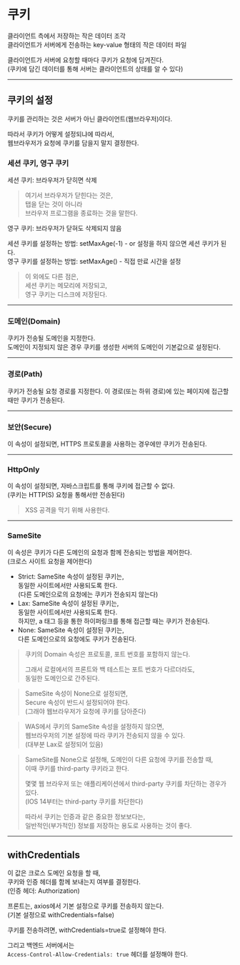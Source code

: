 # 쿠키

클라이언트 측에서 저장하는 작은 데이터 조각  
클라이언트가 서버에게 전송하는 key-value 형태의 작은 데이터 파일

클라이언트가 서버에 요청할 때마다 쿠키가 요청에 담겨진다.  
(쿠키에 담긴 데이터를 통해 서버는 클라이언트의 상태를 알 수 있다)

---

## 쿠키의 설정

쿠키를 관리하는 것은 서버가 아닌 클라이언트(웹브라우저)이다.

따라서 쿠키가 어떻게 설정되냐에 따라서,  
웹브라우저가 요청에 쿠키를 담을지 말지 결정한다.

### 세션 쿠키, 영구 쿠키

세션 쿠키: 브라우저가 닫히면 삭제

> 여기서 브라우저가 닫힌다는 것은,  
> 탭을 닫는 것이 아니라  
> 브라우저 프로그램을 종료하는 것을 말한다.

영구 쿠키: 브라우저가 닫혀도 삭제되지 않음

세션 쿠키를 설정하는 방법: setMaxAge(-1) - or 설정을 하지 않으면 세션 쿠키가 된다.  
영구 쿠키를 설정하는 방법: setMaxAge() - 직접 만료 시간을 설정

> 이 외에도 다른 점은,  
> 세션 쿠키는 메모리에 저장되고,  
> 영구 쿠키는 디스크에 저장된다.

---

### 도메인(Domain)

쿠키가 전송될 도메인을 지정한다.  
도메인이 지정되지 않은 경우 쿠키를 생성한 서버의 도메인이 기본값으로 설정된다.

---

### 경로(Path)

쿠키가 전송될 요청 경로를 지정한다.
이 경로(또는 하위 경로)에 있는 페이지에 접근할 때만
쿠키가 전송된다.

---

### 보안(Secure)

이 속성이 설정되면, HTTPS 프로토콜을 사용하는 경우에만 쿠키가 전송된다.

---

### HttpOnly

이 속성이 설정되면, 자바스크립트를 통해 쿠키에 접근할 수 없다.  
(쿠키는 HTTP(S) 요청을 통해서만 전송된다)

> XSS 공격을 막기 위해 사용한다.

---

### SameSite

이 속성은 쿠키가 다른 도메인의 요청과 함께 전송되는 방법을 제어한다.  
(크로스 사이트 요청을 제어한다)

- Strict: SameSite 속성이 설정된 쿠키는,  
  동일한 사이트에서만 사용되도록 한다.  
  (다른 도메인으로의 요청에는 쿠키가 전송되지 않는다)
- Lax: SameSite 속성이 설정된 쿠키는,  
  동일한 사이트에서만 사용되도록 한다.  
  하지만, a 태그 등을 통한 하이퍼링크를 통해 접근할 때는 쿠키가 전송된다.
- None: SameSite 속성이 설정된 쿠키는,  
  다른 도메인으로의 요청에도 쿠키가 전송된다.

> 쿠키의 Domain 속성은 프로토콜, 포트 번호를 포함하지 않는다.  
> 
> 그래서 로컬에서의 프론트와 백 테스트는 포트 번호가 다르더라도,  
> 동일한 도메인으로 간주된다.

> SameSite 속성이 None으로 설정되면,  
> Secure 속성이 반드시 설정되어야 한다.  
> (그래야 웹브라우저가 요청에 쿠키를 담아준다)

> WAS에서 쿠키의 SameSite 속성을 설정하지 않으면,  
> 웹브라우저의 기본 설정에 따라 쿠키가 전송되지 않을 수 있다.  
> (대부분 Lax로 설정되어 있음)

> SameSite를 None으로 설정해, 도메인이 다른 요청에 쿠키를 전송할 때,  
> 이때 쿠키를 third-party 쿠키라고 한다.
> 
> 몇몇 웹 브라우저 또는 애플리케이션에서 third-party 쿠키를 차단하는 경우가 있다.  
> (IOS 14부터는 third-party 쿠키를 차단한다)
> 
> 따라서 쿠키는 인증과 같은 중요한 정보보다는,  
> 일반적인(부가적인) 정보를 저장하는 용도로 사용하는 것이 좋다.

---

## withCredentials

이 값은 크로스 도메인 요청을 할 때,  
쿠키와 인증 헤더를 함께 보내는지 여부를 결정한다.  
(인증 헤더: Authorization)

프론트는, axios에서 기본 설정으로 쿠키를 전송하지 않는다.  
(기본 설정으로 withCredentials=false)  

쿠키를 전송하려면, withCredentials=true로 설정해야 한다.

그리고 백엔드 서버에서는  
`Access-Control-Allow-Credentials: true` 헤더를 설정해야 한다.

